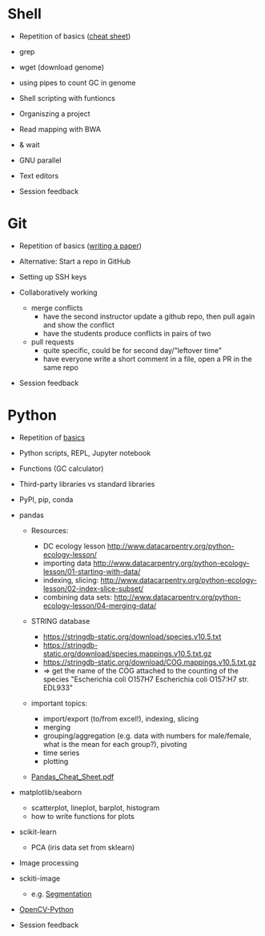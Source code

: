 # Shell 

- Repetition of basics ([cheat sheet](https://github.com/konrad/Introduction_to_the_Unix_Shell_for_biologists/blob/master/Unix_Shell_cheat_sheet.md))
- grep
- wget (download genome)
- using pipes to count GC in genome
- Shell scripting with funtioncs
- Organiszing a project
- Read mapping with BWA
- & wait
- GNU parallel
- Text editors

- Session feedback

# Git 

- Repetition of basics ([writing a paper](https://github.com/swcarpentry-wuerzburg/2017-09-04-Software_Carpentry_Wuerzburg_Teaching_Material/blob/master/Git/Git.md))
- Alternative: Start a repo in GitHub
- Setting up SSH keys
- Collaboratively working 
  - merge conflicts
    - have the second instructor update a github repo, then pull again and show the conflict
    - have the students produce conflicts in pairs of two
  - pull requests
    - quite specific, could be for second day/"leftover time"
    - have everyone write a short comment in a file, open a PR in the same repo

- Session feedback

# Python

- Repetition of [basics](https://github.com/konrad/2017-03-29-Software_Carpentry_Munich_Teaching_Material/blob/master/Python/Jupyter_notebooks_fresh/SwC_python_session-1.ipynb)
- Python scripts, REPL, Jupyter notebook
- Functions (GC calculator)
- Third-party libraries vs standard libraries
- PyPI, pip, conda
- pandas
  - Resources:
    - DC ecology lesson http://www.datacarpentry.org/python-ecology-lesson/
    - importing data http://www.datacarpentry.org/python-ecology-lesson/01-starting-with-data/
    - indexing, slicing: http://www.datacarpentry.org/python-ecology-lesson/02-index-slice-subset/
    - combining data sets: http://www.datacarpentry.org/python-ecology-lesson/04-merging-data/
	
  - STRING database
    - https://stringdb-static.org/download/species.v10.5.txt
    - https://stringdb-static.org/download/species.mappings.v10.5.txt.gz
	- https://stringdb-static.org/download/COG.mappings.v10.5.txt.gz
	- => get the name of the COG attached to the counting of the species "Escherichia coli O157H7 Escherichia coli O157:H7 str. EDL933"
	
  - important topics:
    - import/export (to/from excel!), indexing, slicing
    - merging
    - grouping/aggregation (e.g. data with numbers for male/female, what is the mean for each group?), pivoting
    - time series
    - plotting
  - [Pandas_Cheat_Sheet.pdf](https://github.com/pandas-dev/pandas/blob/master/doc/cheatsheet/Pandas_Cheat_Sheet.pdf)
- matplotlib/seaborn
  - scatterplot, lineplot, barplot, histogram
  - how to write functions for plots
- scikit-learn
  - PCA (iris data set from sklearn)
- Image processing
 - sckiti-image
   - e.g. [Segmentation](http://www.scipy-lectures.org/packages/scikit-image/#image-segmentation)
 - [OpenCV-Python](https://opencv-python-tutroals.readthedocs.io)

- Session feedback

